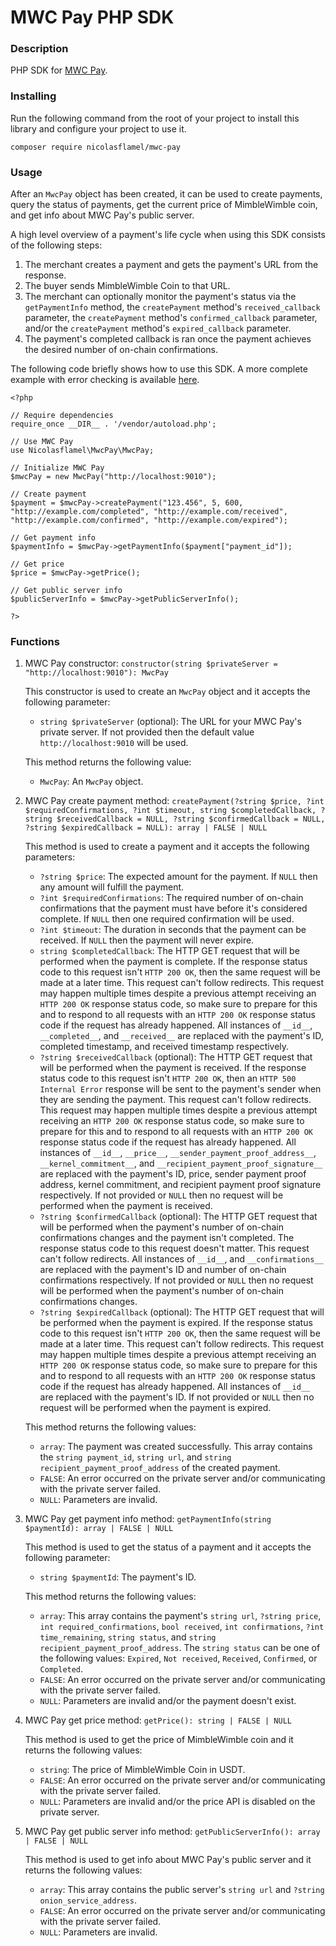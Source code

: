 # MWC Pay PHP SDK

### Description
PHP SDK for [MWC Pay](https://github.com/NicolasFlamel1/MWC-Pay).

### Installing
Run the following command from the root of your project to install this library and configure your project to use it.
```
composer require nicolasflamel/mwc-pay
```

### Usage
After an `MwcPay` object has been created, it can be used to create payments, query the status of payments, get the current price of MimbleWimble coin, and get info about MWC Pay's public server.

A high level overview of a payment's life cycle when using this SDK consists of the following steps:
1. The merchant creates a payment and gets the payment's URL from the response.
2. The buyer sends MimbleWimble Coin to that URL.
3. The merchant can optionally monitor the payment's status via the `getPaymentInfo` method, the `createPayment` method's `received_callback` parameter, the `createPayment` method's `confirmed_callback` parameter, and/or the `createPayment` method's `expired_callback` parameter.
4. The payment's completed callback is ran once the payment achieves the desired number of on-chain confirmations.

The following code briefly shows how to use this SDK. A more complete example with error checking is available [here](https://github.com/NicolasFlamel1/MWC-Pay-PHP-SDK/tree/master/example).
```
<?php

// Require dependencies
require_once __DIR__ . '/vendor/autoload.php';

// Use MWC Pay
use Nicolasflamel\MwcPay\MwcPay;

// Initialize MWC Pay
$mwcPay = new MwcPay("http://localhost:9010");

// Create payment
$payment = $mwcPay->createPayment("123.456", 5, 600, "http://example.com/completed", "http://example.com/received", "http://example.com/confirmed", "http://example.com/expired");

// Get payment info
$paymentInfo = $mwcPay->getPaymentInfo($payment["payment_id"]);

// Get price
$price = $mwcPay->getPrice();

// Get public server info
$publicServerInfo = $mwcPay->getPublicServerInfo();

?>
```

### Functions
1. MWC Pay constructor: `constructor(string $privateServer = "http://localhost:9010"): MwcPay`

   This constructor is used to create an `MwcPay` object and it accepts the following parameter:
   * `string $privateServer` (optional): The URL for your MWC Pay's private server. If not provided then the default value `http://localhost:9010` will be used.

   This method returns the following value:
   * `MwcPay`: An `MwcPay` object.

2. MWC Pay create payment method: `createPayment(?string $price, ?int $requiredConfirmations, ?int $timeout, string $completedCallback, ?string $receivedCallback = NULL, ?string $confirmedCallback = NULL, ?string $expiredCallback = NULL): array | FALSE | NULL`

   This method is used to create a payment and it accepts the following parameters:
   * `?string $price`: The expected amount for the payment. If `NULL` then any amount will fulfill the payment.
   * `?int $requiredConfirmations`: The required number of on-chain confirmations that the payment must have before it's considered complete. If `NULL` then one required confirmation will be used.
   * `?int $timeout`: The duration in seconds that the payment can be received. If `NULL` then the payment will never expire.
   * `string $completedCallback`: The HTTP GET request that will be performed when the payment is complete. If the response status code to this request isn't `HTTP 200 OK`, then the same request will be made at a later time. This request can't follow redirects. This request may happen multiple times despite a previous attempt receiving an `HTTP 200 OK` response status code, so make sure to prepare for this and to respond to all requests with an `HTTP 200 OK` response status code if the request has already happened. All instances of `__id__`, `__completed__`, and `__received__` are replaced with the payment's ID, completed timestamp, and received timestamp respectively.
   * `?string $receivedCallback` (optional): The HTTP GET request that will be performed when the payment is received. If the response status code to this request isn't `HTTP 200 OK`, then an `HTTP 500 Internal Error` response will be sent to the payment's sender when they are sending the payment. This request can't follow redirects. This request may happen multiple times despite a previous attempt receiving an `HTTP 200 OK` response status code, so make sure to prepare for this and to respond to all requests with an `HTTP 200 OK` response status code if the request has already happened. All instances of `__id__`, `__price__`, `__sender_payment_proof_address__`, `__kernel_commitment__`, and `__recipient_payment_proof_signature__` are replaced with the payment's ID, price, sender payment proof address, kernel commitment, and recipient payment proof signature respectively. If not provided or `NULL` then no request will be performed when the payment is received.
   * `?string $confirmedCallback` (optional): The HTTP GET request that will be performed when the payment's number of on-chain confirmations changes and the payment isn't completed. The response status code to this request doesn't matter. This request can't follow redirects. All instances of `__id__`, and `__confirmations__` are replaced with the payment's ID and number of on-chain confirmations respectively. If not provided or `NULL` then no request will be performed when the payment's number of on-chain confirmations changes.
   * `?string $expiredCallback` (optional): The HTTP GET request that will be performed when the payment is expired. If the response status code to this request isn't `HTTP 200 OK`, then the same request will be made at a later time. This request can't follow redirects. This request may happen multiple times despite a previous attempt receiving an `HTTP 200 OK` response status code, so make sure to prepare for this and to respond to all requests with an `HTTP 200 OK` response status code if the request has already happened. All instances of `__id__` are replaced with the payment's ID. If not provided or `NULL` then no request will be performed when the payment is expired.

   This method returns the following values:
   * `array`: The payment was created successfully. This array contains the `string payment_id`, `string url`, and `string recipient_payment_proof_address` of the created payment.
   * `FALSE`: An error occurred on the private server and/or communicating with the private server failed.
   * `NULL`: Parameters are invalid.

3. MWC Pay get payment info method: `getPaymentInfo(string $paymentId): array | FALSE | NULL`

   This method is used to get the status of a payment and it accepts the following parameter:
   * `string $paymentId`: The payment's ID.

   This method returns the following values:
   * `array`: This array contains the payment's `string url`, `?string price`, `int required_confirmations`, `bool received`, `int confirmations`, `?int time_remaining`, `string status`, and `string recipient_payment_proof_address`. The `string status` can be one of the following values: `Expired`, `Not received`, `Received`, `Confirmed`, or `Completed`.
   * `FALSE`: An error occurred on the private server and/or communicating with the private server failed.
   * `NULL`: Parameters are invalid and/or the payment doesn't exist.

4. MWC Pay get price method: `getPrice(): string | FALSE | NULL`

   This method is used to get the price of MimbleWimble coin and it returns the following values:
   * `string`: The price of MimbleWimble Coin in USDT.
   * `FALSE`: An error occurred on the private server and/or communicating with the private server failed.
   * `NULL`: Parameters are invalid and/or the price API is disabled on the private server.

5. MWC Pay get public server info method: `getPublicServerInfo(): array | FALSE | NULL`

   This method is used to get info about MWC Pay's public server and it returns the following values:
   * `array`: This array contains the public server's `string url` and `?string onion_service_address`.
   * `FALSE`: An error occurred on the private server and/or communicating with the private server failed.
   * `NULL`: Parameters are invalid.
